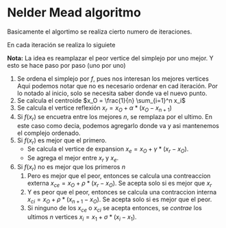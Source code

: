 # Nelder Mead algoritmo

Basicamente el algortimo se realiza cierto numero de iteraciones.

En cada iteración se realiza lo siguiete

**Nota:** La idea es reamplazar el peor vertice del simplejo por uno mejor. Y esto se hace paso por paso (uno por uno)

1. Se ordena el simplejo por $f$, pues nos interesan los mejores vertices
    Aqui podemos notar que no es necesario ordenar en cad iteración. 
    Por lo notado al inicio, solo se necesita saber donde va el nuevo punto.
2. Se calcula el centroide $x_O = \frac{1}{n} \sum_{i=1}^n x_i$
3. Se calcula el vertice reflexión $x_r = x_O + \alpha*(x_O- x_{n+1})$
4. Si $f(x_r)$ se encuetra entre los mejores $n$, se remplaza por el ultimo.
    En este caso como decia, podemos agregarlo donde va y asi mantenemos el complejo ordenado.
5. Si $f(x_r)$ es mejor que el primero.
    - Se calcula el vertice de expansion $x_e = x_O + \gamma*(x_r-x_O)$.
    - Se agrega el mejor entre $x_r$ y $x_e$.
6. Si $f(x_r)$ no es mejor que los primeros $n$
    1. Pero es mejor que el peor, entonces se calcula una contreaccion externa $x_{ce} = x_O + \rho*(x_r -x_O)$.
        Se acepta solo si es mejor que $x_r$
    2. Y es peor que el peor, entonces se calcula una contraccion interna $x_{ci} = x_O + \rho*(x_{n+1} -x_O)$.
        Se acepta solo si es mejor que el peor.
    3. Si ninguno de los $x_{ce}$ o $x_{ci}$ se acepta entonces, se *contrae* los ultimos $n$ vertices $x_i = x_1 + \sigma*(x_i - x_1)$.

